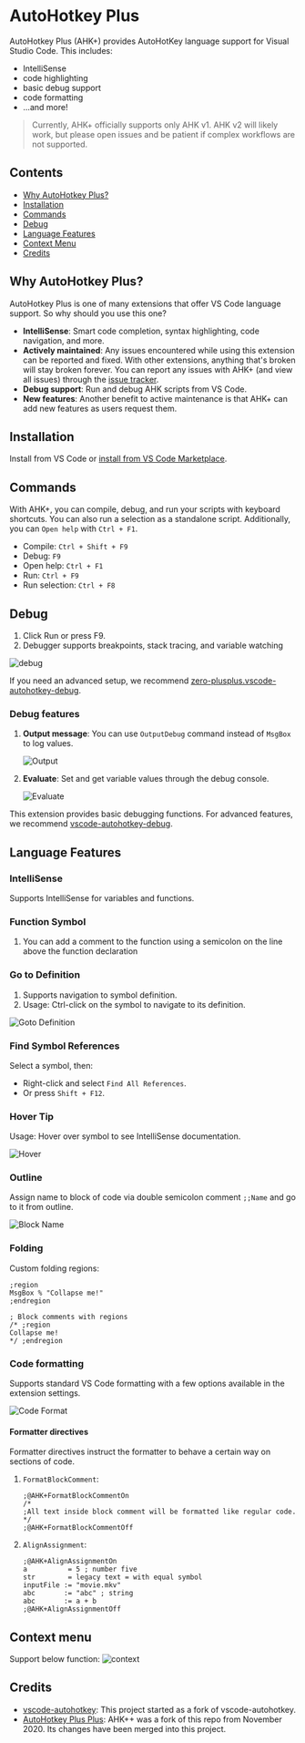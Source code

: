 # AutoHotkey Plus

AutoHotkey Plus (AHK+) provides AutoHotKey language support for Visual Studio Code. This includes:

-   IntelliSense
-   code highlighting
-   basic debug support
-   code formatting
-   ...and more!

> Currently, AHK+ officially supports only AHK v1. AHK v2 will likely work, but please open issues and be patient if complex workflows are not supported.

## Contents

-   [Why AutoHotkey Plus?][why]
-   [Installation][install]
-   [Commands](#commands)
-   [Debug](#debug)
-   [Language Features](#language-features)
-   [Context Menu](#context-menu)
-   [Credits](#credits)

## Why AutoHotkey Plus?

[why]: #why-autohotkey-plus

AutoHotkey Plus is one of many extensions that offer VS Code language support. So why should you use this one?

-   **IntelliSense**: Smart code completion, syntax highlighting, code navigation, and more.
-   **Actively maintained**: Any issues encountered while using this extension can be reported and fixed. With other extensions, anything that's broken will stay broken forever. You can report any issues with AHK+ (and view all issues) through the [issue tracker](https://github.com/vscode-autohotkey/autohotkey-plus/issues).
-   **Debug support**: Run and debug AHK scripts from VS Code.
-   **New features**: Another benefit to active maintenance is that AHK+ can add new features as users request them.

## Installation

[install]: #installation

Install from VS Code or [install from VS Code Marketplace](https://marketplace.visualstudio.com/items?itemName=cweijan.vscode-autohotkey-plus).

## Commands

With AHK+, you can compile, debug, and run your scripts with keyboard shortcuts. You can also run a selection as a standalone script. Additionally, you can `Open help` with `Ctrl + F1`.

-   Compile: `Ctrl + Shift + F9`
-   Debug: `F9`
-   Open help: `Ctrl + F1`
-   Run: `Ctrl + F9`
-   Run selection: `Ctrl + F8`

## Debug

1. Click Run or press F9.
2. Debugger supports breakpoints, stack tracing, and variable watching

![debug](image/debug.gif)

If you need an advanced setup, we recommend [zero-plusplus.vscode-autohotkey-debug](https://marketplace.visualstudio.com/items?itemName=zero-plusplus.vscode-autohotkey-debug).

### Debug features

1. **Output message**: You can use `OutputDebug` command instead of `MsgBox` to log values.

    ![Output](image/output.jpg)

2. **Evaluate**: Set and get variable values through the debug console.

    ![Evaluate](image/evalute.jpg)

This extension provides basic debugging functions. For advanced features, we recommend [vscode-autohotkey-debug](https://marketplace.visualstudio.com/items?itemName=zero-plusplus.vscode-autohotkey-debug).

## Language Features

### IntelliSense

Supports IntelliSense for variables and functions.

### Function Symbol

1. You can add a comment to the function using a semicolon on the line above the function declaration

### Go to Definition

1. Supports navigation to symbol definition.
2. Usage: Ctrl-click on the symbol to navigate to its definition.

![Goto Definition](image/gotoDefinition.jpg)

### Find Symbol References

Select a symbol, then:

-   Right-click and select `Find All References`.
-   Or press `Shift + F12`.

### Hover Tip

Usage: Hover over symbol to see IntelliSense documentation.

![Hover](image/hover.png)

### Outline

Assign name to block of code via double semicolon comment `;;Name` and go to it from outline.

![Block Name](image/blockName.png)

### Folding

Custom folding regions:

```autohotkey
;region
MsgBox % "Collapse me!"
;endregion

; Block comments with regions
/* ;region
Collapse me!
*/ ;endregion
```

### Code formatting

Supports standard VS Code formatting with a few options available in the extension settings.

![Code Format](image/codeFormat.jpg)

#### Formatter directives

Formatter directives instruct the formatter to behave a certain way on sections of code.

1. `FormatBlockComment`:

    ```autohotkey
    ;@AHK+FormatBlockCommentOn
    /*
    ;All text inside block comment will be formatted like regular code.
    */
    ;@AHK+FormatBlockCommentOff
    ```

2. `AlignAssignment`:

    ```autohotkey
    ;@AHK+AlignAssignmentOn
    a          = 5 ; number five
    str        = legacy text = with equal symbol
    inputFile := "movie.mkv"
    abc       := "abc" ; string
    abc       := a + b
    ;@AHK+AlignAssignmentOff
    ```

## Context menu

Support below function: ![context](image/context.png)

## Credits

-   [vscode-autohotkey](https://github.com/stef-levesque/vscode-autohotkey): This project started as a fork of vscode-autohotkey.
-   [AutoHotkey Plus Plus](https://github.com/mark-wiemer/vscode-autohotkey-plus-plus): AHK++ was a fork of this repo from November 2020. Its changes have been merged into this project.
